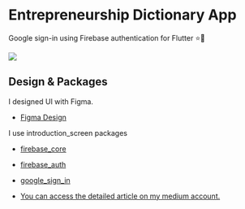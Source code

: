 # Entrepreneurship Dictionary App

Google sign-in using Firebase authentication for Flutter ⭐️👾 

![](https://github.com/HasibeZaferr/flutter_google_sign_in_with_firebase/blob/master/assets/icons/cover-project.gif)


## Design & Packages

I designed UI with Figma. 
- [Figma Design ](https://www.figma.com/community/file/1185643059867121686)

I use introduction_screen packages
- [firebase_core](https://pub.dev/packages/firebase_core)
- [firebase_auth](https://pub.dev/packages/firebase_auth)
- [google_sign_in](https://pub.dev/packages/google_sign_in)

- [You can access the detailed article on my medium account.](https://hasibezafer.medium.com/flutter-firebase-google-sign-in-2745ada7552)

